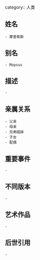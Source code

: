 category:: 人类
## 姓名
	- 摩普索斯
## 别名
	- Mopsus
## 描述
	-
## 亲属关系
	- 父亲
	- 母亲
	- 兄弟姐妹
	- 子女
	- 配偶
## 重要事件
	-
## 不同版本
	-
## 艺术作品
	-
## 后世引用
	-
